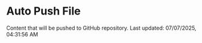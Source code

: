 # Auto Push File

Content that will be pushed to GitHub repository.
Last updated: 07/07/2025, 04:31:56 AM